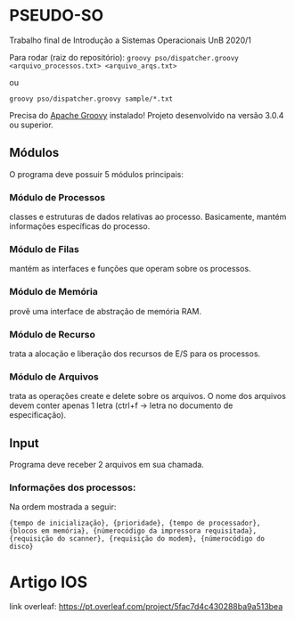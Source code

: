 # PSEUDO-SO
Trabalho final de Introdução a Sistemas Operacionais UnB 2020/1

Para rodar (raiz do repositório): `groovy pso/dispatcher.groovy <arquivo_processos.txt> <arquivo_arqs.txt>`

ou

`groovy pso/dispatcher.groovy sample/*.txt`

Precisa do [Apache Groovy](https://groovy.apache.org/download.html) instalado! Projeto desenvolvido na versão 3.0.4 ou superior.

## Módulos
O programa deve possuir 5 módulos principais:

### Módulo de Processos
classes e estruturas de dados relativas ao processo. Basicamente, mantém informações específicas do processo.

### Módulo de Filas
mantém as interfaces e funções que operam sobre os processos.

### Módulo de Memória
provê uma interface de abstração de memória RAM.

### Módulo de Recurso
trata a alocação e liberação dos recursos de E/S para os processos.

### Módulo de Arquivos
trata as operações create e delete sobre os arquivos. O nome dos arquivos devem conter apenas 1 letra (ctrl+f -> letra no documento de especificação).

## Input
Programa deve receber 2 arquivos em sua chamada.

### Informações dos processos:
Na ordem mostrada a seguir:

`{tempo de inicialização}, {prioridade}, {tempo de processador}, {blocos em memória}, {númerocódigo da impressora requisitada}, {requisição do scanner}, {requisição do modem}, {númerocódigo do disco}`

# Artigo IOS
link overleaf: https://pt.overleaf.com/project/5fac7d4c430288ba9a513bea
